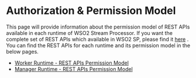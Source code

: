 # Authorization & Permission Model

This page will provide information about the permission model of REST
APIs available in each runtime of WSO2 Stream Processor. If you want the
complete set of REST APIs which available in WSO2 SP, please find it
[here](https://docs.wso2.com/display/SP400/Stream+Processor+REST+API+Guide)
. You can find the REST APIs for each runtime and its permission model
in the below pages.

-   [Worker Runtime - REST APIs Permission
    Model](_Worker_Runtime_-_REST_APIs_Permission_Model_)
-   [Manager Runtime - REST APIs Permission
    Model](_Manager_Runtime_-_REST_APIs_Permission_Model_)
